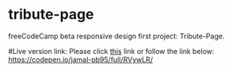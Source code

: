 # tribute-page
freeCodeCamp beta responsive design first project: Tribute-Page.

#Live version link:
Please click [this](https://codepen.io/jamal-pb95/full/RVywLR/) link or follow the link below:
https://codepen.io/jamal-pb95/full/RVywLR/
